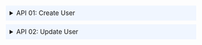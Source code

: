 <!-- Create User Doc -->
<details>
 <summary style="padding: 10px; font-size: 17px; background-color: #f0f6ff; margin-bottom: 10px;">
 API 01: Create User
 </summary>

#### Endpoint :

```text
https://makewish.com/api/add
```

#### Request :

```json
{
  "name": "D",
  "age": 17
}
```

#### Response :

```json
{
  "name": "D",
  "age": 17
}
```

</details>

<!-- Update User Doc -->
<details>
 <summary style="padding: 10px; font-size: 17px; background-color: #f0f6ff; margin-bottom: 10px;">
 API 02: Update User
 </summary>

#### Endpoint :

```text
https://makewish.com/api/update
```

#### Request :

```json
{
  "name": "D",
  "age": 17
}
```

#### Response :

```json
{
  "name": "D",
  "age": 17
}
```

</details>
